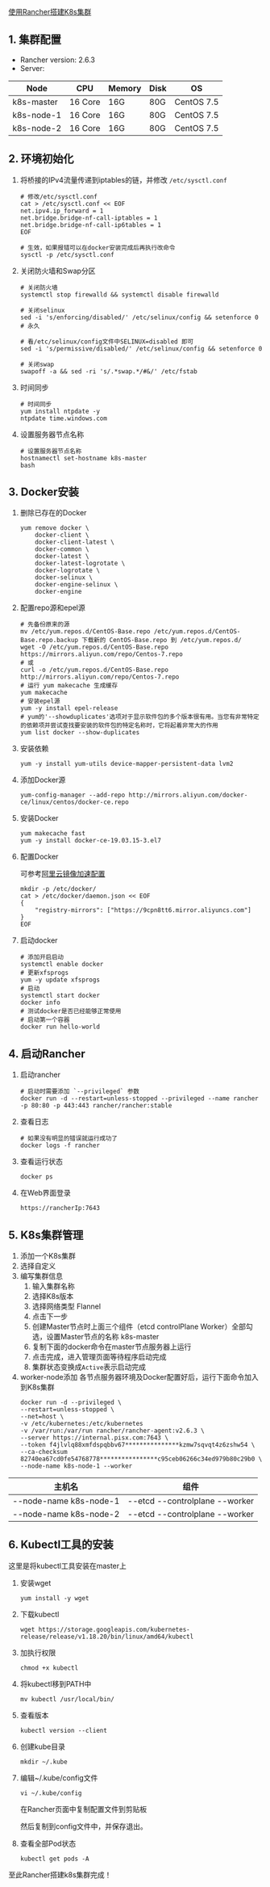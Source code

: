 [使用Rancher搭建K8s集群](https://blog.csdn.net/cqconelin/article/details/130056661)

## 1. 集群配置
- Rancher version: 2.6.3
- Server:

| Node       | CPU     | Memory | Disk | OS         |
| ---------- | ------- | ------ | ---- | ---------- |
| k8s-master | 16 Core | 16G    | 80G  | CentOS 7.5 |
| k8s-node-1 | 16 Core | 16G    | 80G  | CentOS 7.5 |
| k8s-node-2 | 16 Core | 16G    | 80G  | CentOS 7.5 |


## 2. 环境初始化
1. 将桥接的IPv4流量传递到iptables的链，并修改 `/etc/sysctl.conf`
    ```shell
    # 修改/etc/sysctl.conf
    cat > /etc/sysctl.conf << EOF
    net.ipv4.ip_forward = 1
    net.bridge.bridge-nf-call-iptables = 1
    net.bridge.bridge-nf-call-ip6tables = 1
    EOF

    # 生效，如果报错可以在docker安装完成后再执行改命令
    sysctl -p /etc/sysctl.conf
    ```

2. 关闭防火墙和Swap分区
    ```shell
    # 关闭防火墙
    systemctl stop firewalld && systemctl disable firewalld

    # 关闭selinux
    sed -i 's/enforcing/disabled/' /etc/selinux/config && setenforce 0 # 永久

    # 看/etc/selinux/config文件中SELINUX=disabled 即可
    sed -i 's/permissive/disabled/' /etc/selinux/config && setenforce 0

    # 关闭swap
    swapoff -a && sed -ri 's/.*swap.*/#&/' /etc/fstab
   ```

3. 时间同步
    ```shell
    # 时间同步
    yum install ntpdate -y
    ntpdate time.windows.com
    ```

4. 设置服务器节点名称
    ```shell
    # 设置服务器节点名称
    hostnamectl set-hostname k8s-master
    bash
    ```
## 3. Docker安装
1. 删除已存在的Docker
    ```shell
    yum remove docker \
        docker-client \
        docker-client-latest \
        docker-common \
        docker-latest \
        docker-latest-logrotate \
        docker-logrotate \
        docker-selinux \
        docker-engine-selinux \
        docker-engine
    ```

2. 配置repo源和epel源
    ```shell
    # 先备份原来的源
    mv /etc/yum.repos.d/CentOS-Base.repo /etc/yum.repos.d/CentOS-Base.repo.backup 下载新的 CentOS-Base.repo 到 /etc/yum.repos.d/
    wget -O /etc/yum.repos.d/CentOS-Base.repo https://mirrors.aliyun.com/repo/Centos-7.repo
    # 或
    curl -o /etc/yum.repos.d/CentOS-Base.repo http://mirrors.aliyun.com/repo/Centos-7.repo
    # 运行 yum makecache 生成缓存
    yum makecache 
    # 安装epel源
    yum -y install epel-release
    # yum的'--showduplicates'选项对于显示软件包的多个版本很有用。当您有非常特定的依赖项并尝试查找要安装的软件包的特定名称时，它将起着非常大的作用
    yum list docker --show-duplicates
    ```

3. 安装依赖
    ```shell
    yum -y install yum-utils device-mapper-persistent-data lvm2
    ```

4. 添加Docker源
    ```shell
    yum-config-manager --add-repo http://mirrors.aliyun.com/docker-ce/linux/centos/docker-ce.repo
    ```

5. 安装Docker
    ```shell
    yum makecache fast
    yum -y install docker-ce-19.03.15-3.el7
    ```

6. 配置Docker
    
    可参考[阿里云镜像加速配置](https://www.cnblogs.com/myitnews/p/11509546.html)
    ```shell
    mkdir -p /etc/docker/
    cat > /etc/docker/daemon.json << EOF
    {
        "registry-mirrors": ["https://9cpn8tt6.mirror.aliyuncs.com"]
    }
    EOF
    ```

7. 启动docker
    ```shell
    # 添加开启启动
    systemctl enable docker
    # 更新xfsprogs
    yum -y update xfsprogs
    # 启动
    systemctl start docker
    docker info
    # 测试docker是否已经能够正常使用
    # 启动第一个容器
    docker run hello-world
    ```

## 4. 启动Rancher
1. 启动rancher
    ```shell
    # 启动时需要添加 `--privileged` 参数
    docker run -d --restart=unless-stopped --privileged --name rancher -p 80:80 -p 443:443 rancher/rancher:stable
    ```

2. 查看日志
    ```shell
    # 如果没有明显的错误就运行成功了
    docker logs -f rancher
    ```

3. 查看运行状态
    ```shell
    docker ps
    ```

4. 在Web界面登录
    ```shell
    https://rancherIp:7643
    ```

## 5. K8s集群管理
1. 添加一个K8s集群
2. 选择自定义
3. 编写集群信息
   1. 输入集群名称
   2. 选择K8s版本
   3. 选择网络类型 Flannel
   4. 点击下一步
   5. 创建Master节点时上面三个组件（etcd controlPlane Worker）全部勾选，设置Master节点的名称 k8s-master
   6. 复制下面的docker命令在master节点服务器上运行
   7. 点击完成，进入管理页面等待程序启动完成
   8. 集群状态变换成`Active`表示启动完成
4. worker-node添加
   各节点服务器环境及Docker配置好后，运行下面命令加入到K8s集群
   ```shell
   docker run -d --privileged \
   --restart=unless-stopped \
   --net=host \
   -v /etc/kubernetes:/etc/kubernetes 
   -v /var/run:/var/run rancher/rancher-agent:v2.6.3 \
   --server https://internal.pisx.com:7643 \
   --token f4jlvlq88xmfdspqbbv67***************kzmw7sqvqt4z6zshw54 \
   --ca-checksum 82740ea67cd0fe54768778****************c95ceb06266c34ed979b80c29b0 \
   --node-name k8s-node-1 --worker
   ```

| 主机名                 | 组件                           |
| ---------------------- | ------------------------------ |
| --node-name k8s-node-1 | --etcd --controlplane --worker |
| --node-name k8s-node-2 | --etcd --controlplane --worker |

## 6. Kubectl工具的安装
这里是将kubectl工具安装在master上
1. 安装wget
    ```shell
    yum install -y wget
    ```

2. 下载kubectl
    ```shell
    wget https://storage.googleapis.com/kubernetes-release/release/v1.18.20/bin/linux/amd64/kubectl
    ```

3. 加执行权限
    ```shell
    chmod +x kubectl
    ```

4. 将kubectl移到PATH中
    ```shell
    mv kubectl /usr/local/bin/
    ```

5. 查看版本
    ```shell
    kubectl version --client
    ```

6. 创建kube目录
    ```shell
    mkdir ~/.kube
    ```

7. 编辑~/.kube/config文件
    ```shell
    vi ~/.kube/config
    ```

    在Rancher页面中复制配置文件到剪贴板

    然后复制到config文件中，并保存退出。

8. 查看全部Pod状态
    ```shell
    kubectl get pods -A
    ```

至此Rancher搭建k8s集群完成！